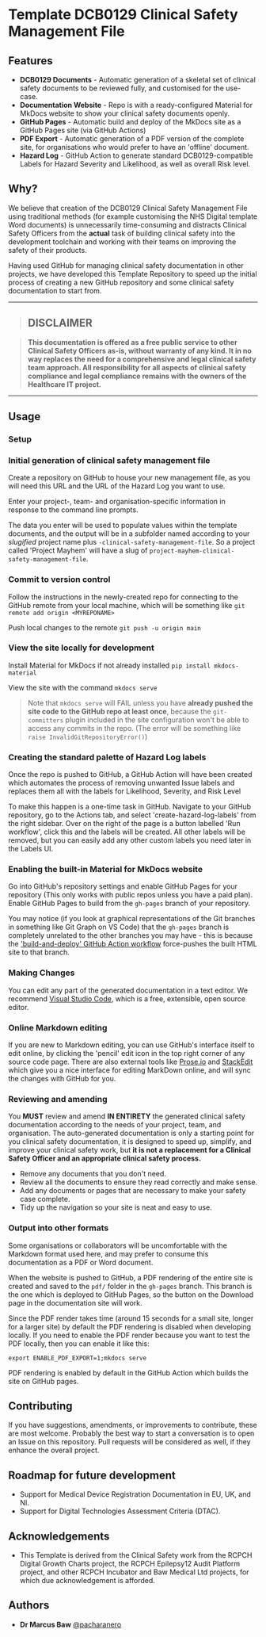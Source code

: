 # Template DCB0129 Clinical Safety Management File



## Features

- **DCB0129 Documents** - Automatic generation of a skeletal set of clinical safety documents to be reviewed fully, and customised for the use-case.
- **Documentation Website** - Repo is with a ready-configured Material for MkDocs website to show your clinical safety documents openly.
- **GitHub Pages** - Automatic build and deploy of the MkDocs site as a GitHub Pages site (via GitHub Actions)
- **PDF Export** - Automatic generation of a PDF version of the complete site, for organisations who would prefer to have an 'offline' document.
- **Hazard Log** - GitHub Action to generate standard DCB0129-compatible Labels for Hazard Severity and Likelihood, as well as overall Risk level.

## Why?

We believe that creation of the DCB0129 Clinical Safety Management File using traditional methods (for example customising the NHS Digital template Word documents) is unnecessarily time-consuming and distracts Clinical Safety Officers from the **actual** task of building clinical safety into the development toolchain and working with their teams on improving the safety of their products.

Having used GitHub for managing clinical safety documentation in other projects, we have developed this Template Repository to speed up the initial process of creating a new GitHub repository and some clinical safety documentation to start from.

---

> ## **DISCLAIMER**

> **This documentation is offered as a free public service to other Clinical Safety Officers as-is, without warranty of any kind. It in no way replaces the need for a comprehensive and legal clinical safety team approach. All responsibility for all aspects of clinical safety compliance and legal compliance remains with the owners of the Healthcare IT project.**

---

## Usage

### Setup


### Initial generation of clinical safety management file

Create a repository on GitHub to house your new management file, as you will need this URL and the URL of the Hazard Log you want to use.



Enter your project-, team- and organisation-specific information in response to the command line prompts.

The data you enter will be used to populate values within the template documents, and the output will be in a subfolder named according to your _slugified_ project name plus `-clinical-safety-management-file`. So a project called 'Project Mayhem' will have a slug of `project-mayhem-clinical-safety-management-file`.

### Commit to version control


Follow the instructions in the newly-created repo for connecting to the GitHub remote from your local machine, which will be something like `git remote add origin <MYREPONAME>`

Push local changes to the remote
`git push -u origin main`

### View the site locally for development

Install Material for MkDocs if not already installed
`pip install mkdocs-material`

View the site with the command
`mkdocs serve`

> Note that `mkdocs serve` will FAIL unless you have **already pushed the site code to the GitHub repo at least once**, because the `git-committers` plugin included in the site configuration won't be able to access any commits in the repo. (The error will be something like `raise InvalidGitRepositoryError()`)

### Creating the standard palette of Hazard Log labels

Once the repo is pushed to GitHub, a GitHub Action will have been created which automates the process of removing unwanted Issue labels and replaces them all with the labels for Likelihood, Severity, and Risk Level

To make this happen is a one-time task in GitHub. Navigate to your GitHub repository, go to the Actions tab, and select 'create-hazard-log-labels' from the right sidebar. Over on the right of the page is a button labelled 'Run workflow', click this and the labels will be created. All other labels will be removed, but you can easily add any other custom labels you need later in the Labels UI.

### Enabling the built-in Material for MkDocs website

Go into GitHub's repository settings and enable GitHub Pages for your repository (This only works with public repos unless you have a paid plan). Enable GitHub Pages to build from the `gh-pages` branch of your repository.

You may notice (if you look at graphical representations of the Git branches in something like Git Graph on VS Code) that the `gh-pages` branch is completely unrelated to the other branches you may have - this is because the ['build-and-deploy' GitHub Action workflow]() force-pushes the built HTML site to that branch.

### Making Changes

You can edit any part of the generated documentation in a text editor. We recommend [Visual Studio Code](https://code.visualstudio.com/), which is a free, extensible, open source editor. 

### Online Markdown editing

If you are new to Markdown editing, you can use GitHub's interface itself to edit online, by clicking the 'pencil' edit icon in the top right corner of any source code page. There are also external tools like [Prose.io](http://prose.io/) and [StackEdit](https://stackedit.io/) which give you a nice interface for editing MarkDown online, and will sync the changes with GitHub for you.

### Reviewing and amending

You **MUST** review and amend **IN ENTIRETY** the generated clinical safety documentation according to the needs of your project, team, and organisation. The auto-generated documentation is only a starting point for you clinical safety documentation, it is designed to speed up, simplify, and improve your clinical safety work, but **it is not a replacement for a Clinical Safety Officer and an appropriate clinical safety process.**

- Remove any documents that you don't need.
- Review all the documents to ensure they read correctly and make sense.
- Add any documents or pages that are necessary to make your safety case complete.
- Tidy up the navigation so your site is neat and easy to use.

### Output into other formats

Some organisations or collaborators will be uncomfortable with the Markdown format used here, and may prefer to consume this documentation as a PDF or Word document.

When the website is pushed to GitHub, a PDF rendering of the entire site is created and saved to the `pdf/` folder in the `gh-pages` branch. This branch is the one which is deployed to GitHub Pages, so the button on the Download page in the documentation site will work.

Since the PDF render takes time (around 15 seconds for a small site, longer for a larger site) by default the PDF rendering is disabled when developing locally. If you need to enable the PDF render because you want to test the PDF locally, then you can enable it like this:

```console
export ENABLE_PDF_EXPORT=1;mkdocs serve
```

PDF rendering is enabled by default in the GitHub Action which builds the site on GitHub pages.

## Contributing

If you have suggestions, amendments, or improvements to contribute, these are most welcome. Probably the best way to start a conversation is to open an Issue on this repository. Pull requests will be considered as well, if they enhance the overall project.

## Roadmap for future development

- Support for Medical Device Registration Documentation in EU, UK, and NI.
- Support for Digital Technologies Assessment Criteria (DTAC).

## Acknowledgements

- This Template is derived from the Clinical Safety work from the RCPCH Digital Growth Charts project, the RCPCH Epilepsy12 Audit Platform project, and other RCPCH Incubator and Baw Medical Ltd projects, for which due acknowledgement is afforded.

## Authors

- **Dr Marcus Baw** [@pacharanero](https://github.com/pacharanero)
